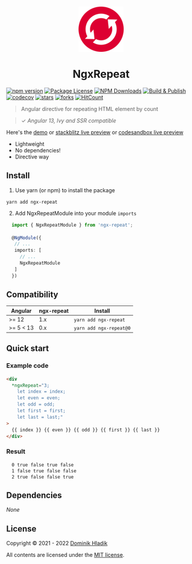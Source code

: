 <p align="center">
  <a href="https://github.com/Celtian/ngx-repeat" target="blank"><img src="assets/logo.svg?sanitize=true" alt="" width="120"></a>
  <h1 align="center">NgxRepeat</h1>
</p>

[![npm version](https://badge.fury.io/js/ngx-repeat.svg)](https://badge.fury.io/js/ngx-repeat)
[![Package License](https://img.shields.io/npm/l/ngx-repeat.svg)](https://www.npmjs.com/ngx-repeat)
[![NPM Downloads](https://img.shields.io/npm/dm/ngx-repeat.svg)](https://www.npmjs.com/ngx-repeat)
[![Build & Publish](https://github.com/celtian/ngx-repeat/workflows/Build%20&%20Publish/badge.svg)](https://github.com/celtian/ngx-repeat/actions)
[![codecov](https://codecov.io/gh/Celtian/ngx-repeat/branch/master/graph/badge.svg?token=1IRUKIKM0D)](https://codecov.io/gh/celtian/ngx-repeat/)
[![stars](https://badgen.net/github/stars/celtian/ngx-repeat)](https://github.com/celtian/ngx-repeat/)
[![forks](https://badgen.net/github/forks/celtian/ngx-repeat)](https://github.com/celtian/ngx-repeat/)
[![HitCount](http://hits.dwyl.com/celtian/ngx-repeat.svg)](http://hits.dwyl.com/celtian/ngx-repeat)

> Angular directive for repeating HTML element by count

> ✓ _Angular 13, Ivy and SSR compatible_

Here's the [demo](http://celtian.github.io/ngx-repeat/) or [stackblitz live preview](https://stackblitz.com/edit/ngx-repeat) or [codesandbox live preview](https://codesandbox.io/s/ngx-repeat-bew8f)

- Lightweight
- No dependencies!
- Directive way

## Install

1. Use yarn (or npm) to install the package

```terminal
yarn add ngx-repeat
```

2. Add NgxRepeatModule into your module `imports`

```typescript
  import { NgxRepeatModule } from 'ngx-repeat';

  @NgModule({
   // ...
   imports: [
     // ...
     NgxRepeatModule
   ]
  })
```

## Compatibility

| Angular   | ngx-repeat | Install                 |
| --------- | ---------- | ----------------------- |
| >= 12     | 1.x        | `yarn add ngx-repeat`   |
| >= 5 < 13 | 0.x        | `yarn add ngx-repeat@0` |

## Quick start

### Example code

```html
<div
  *ngxRepeat="3; 
    let index = index;
    let even = even;
    let odd = odd;
    let first = first;
    let last = last;"
>
  {{ index }} {{ even }} {{ odd }} {{ first }} {{ last }}
</div>
```

### Result

```code
  0 true false true false
  1 false true false false
  2 true false false true
```

## Dependencies

_None_

## License

Copyright &copy; 2021 - 2022 [Dominik Hladik](https://github.com/Celtian)

All contents are licensed under the [MIT license].

[mit license]: LICENSE
